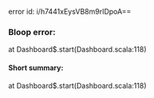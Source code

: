 error id: i/h7441xEysVB8m9rIDpoA==
### Bloop error:

at Dashboard$.start(Dashboard.scala:118)
#### Short summary: 

at Dashboard$.start(Dashboard.scala:118)